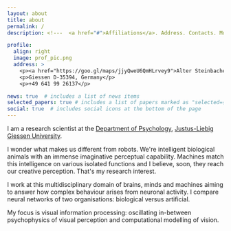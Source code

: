 ```yaml
---
layout: about
title: about
permalink: /
description: <!---  <a href="#">Affiliations</a>. Address. Contacts. Moto. Etc. --->

profile:
  align: right
  image: prof_pic.png
  address: >
    <p><a href="https://goo.gl/maps/jjyQweU6QmHLrvey9">Alter Steinbacher Weg 38</a></p>
    <p>Giessen D-35394, Germany</p>
    <p>+49 641 99 26137</p>

news: true  # includes a list of news items
selected_papers: true # includes a list of papers marked as "selected={true}"
social: true  # includes social icons at the bottom of the page
---
```



I am a research scientist at the 
[Department of Psychology](https://www.uni-giessen.de/fbz/fb06/psychologie?language_sync=1),
 [Justus-Liebig Giessen University](https://www.uni-giessen.de/). 
 
I wonder what makes us different from robots. We're intelligent biological 
animals with an immense imaginative perceptual capability. Machines match this 
intelligence on various isolated functions and I believe, soon, they reach our 
creative perception. That's my research interest. 

I work at this 
multidisciplinary domain of brains, minds and machines aiming to answer how 
complex behaviour arises from neuronal activity. I compare neural networks of 
two organisations: biological versus artificial. 

My focus is visual information 
processing: oscillating in-between psychophysics of visual perception and 
computational modelling of vision. 

<!--- 

Write your biography here. Tell the world about yourself. Link to your favorite [subreddit](http://reddit.com){:target="\_blank"}. You can put a picture in, too. The code is already in, just name your picture `prof_pic.jpg` and put it in the `img/` folder.

Put your address / P.O. box / other info right below your picture. You can also disable any these elements by editing `profile` property of the YAML header of your `_pages/about.md`. Edit `_bibliography/papers.bib` and Jekyll will render your [publications page](/al-folio/publications/) automatically.

Link to your social media connections, too. This theme is set up to use [Font Awesome icons](http://fortawesome.github.io/Font-Awesome/){:target="\_blank"} and [Academicons](https://jpswalsh.github.io/academicons/){:target="\_blank"}, like the ones below. Add your Facebook, Twitter, LinkedIn, Google Scholar, or just disable all of them.

--->